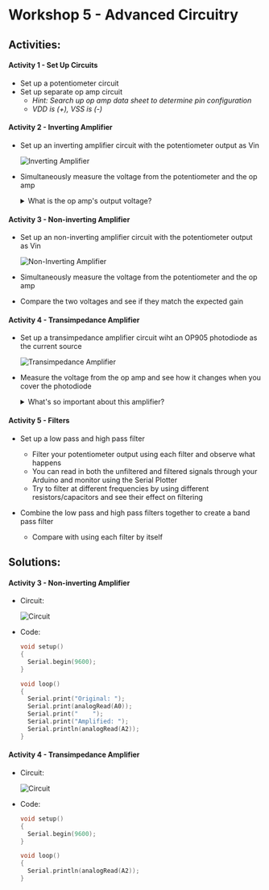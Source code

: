 # Workshop 5 - Advanced Circuitry

## Activities:

#### Activity 1 - Set Up Circuits
* Set up a potentiometer circuit
* Set up separate op amp circuit
  - *Hint: Search up op amp data sheet to determine pin configuration*
  - *VDD is (+), VSS is (-)*

#### Activity 2 - Inverting Amplifier
* Set up an inverting amplifier circuit with the potentiometer output as Vin

    ![Inverting Amplifier](https://bmesbuildteamucla.github.io/Workshops/Workshop%205%20-%20Advanced%20Circuitry/Inverting%20Amplifier%20Circuit.png)

* Simultaneously measure the voltage from the potentiometer and the op amp
  <details>
  <summary>What is the op amp's output voltage?</summary>
  <br>
  The op amp's output voltage is 0V
  <br>
  <br>
      <details>
      <summary>Why? (Think before opening)</summary>
      <br>
      An op amp can only produce an output voltage within the range of voltages that it's supplied with (ex: 0V - 5V). By using an inverting amplifier, you are telling the op amp to produce a negative output voltage. However, the lowest voltage it is supplied with is 0V, so the output voltage is 0V.
      <br>
      </details>
  </details>

#### Activity 3 - Non-inverting Amplifier
* Set up an non-inverting amplifier circuit with the potentiometer output as Vin

    ![Non-Inverting Amplifier](https://bmesbuildteamucla.github.io/Workshops/Workshop%205%20-%20Advanced%20Circuitry/Non-Inverting%20Amplifier%20Circuit.png)
* Simultaneously measure the voltage from the potentiometer and the op amp
* Compare the two voltages and see if they match the expected gain


#### Activity 4 - Transimpedance Amplifier
* Set up a transimpedance amplifier circuit wiht an OP905 photodiode as the current source

    ![Transimpedance Amplifier](https://bmesbuildteamucla.github.io/Workshops/Workshop%205%20-%20Advanced%20Circuitry/Transimpedance%20Amplifier%20Circuit.png)

* Measure the voltage from the op amp and see how it changes when you cover the photodiode
  <details>
  <summary>What's so important about this amplifier?</summary>
  <br>
  This is the basis of our Pulse Ox circuit! Place your finger on the photodiode and shine a red LED on top of your fingernail. Keep everything steady and see if you can detect your pulse!
  <br>
  <br>
      
  </details>

#### Activity 5 - Filters
* Set up a low pass and high pass filter
  - Filter your potentiometer output using each filter and observe what happens
  - You can read in both the unfiltered and filtered signals through your Arduino and monitor using the Serial Plotter
  - Try to filter at different frequencies by using different resistors/capacitors and see their effect on filtering
  
* Combine the low pass and high pass filters together to create a band pass filter
  - Compare with using each filter by itself


## Solutions:
#### Activity 3 - Non-inverting Amplifier
* Circuit:

    ![Circuit](https://bmesbuildteamucla.github.io/Workshops/Workshop%205%20-%20Advanced%20Circuitry/Non-Inverting%20Amplifier%20Arduino%20Circuit.png)
    
* Code:
    ```c++
    void setup()
    {
      Serial.begin(9600);
    }

    void loop()
    {
      Serial.print("Original: ");
      Serial.print(analogRead(A0));
      Serial.print("	");
      Serial.print("Amplified: ");
      Serial.println(analogRead(A2));
    }
    ```

#### Activity 4 - Transimpedance Amplifier
* Circuit:

    ![Circuit](https://bmesbuildteamucla.github.io/Workshops/Workshop%205%20-%20Advanced%20Circuitry/Transimpedance%20Amplifier%20Arduino%20Circuit.png)
    
* Code:
    ```c++
    void setup()
    {
      Serial.begin(9600);
    }

    void loop()
    {
      Serial.println(analogRead(A2));
    }
    ```
